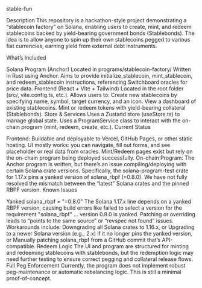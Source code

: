 stable-fun

Description
This repository is a hackathon-style project demonstrating a “stablecoin factory” on Solana, enabling users to create, mint, and redeem stablecoins backed by yield-bearing government bonds (Stablebonds). The idea is to allow anyone to spin up their own stablecoins pegged to various fiat currencies, earning yield from external debt instruments.

What’s Included

Solana Program (Anchor)
Located in programs/stablecoin-factory/
Written in Rust using Anchor.
Aims to provide initialize_stablecoin, mint_stablecoin, and redeem_stablecoin instructions, referencing Switchboard oracles for price data.
Frontend (React + Vite + Tailwind)
Located in the root folder (src/, vite.config.ts, etc.).
Allows users to:
Create new stablecoins by specifying name, symbol, target currency, and an icon.
View a dashboard of existing stablecoins.
Mint or redeem tokens with yield-bearing collateral (Stablebonds).
Store & Services
Uses a Zustand store (useStore.ts) to manage global state.
Uses a ProgramService class to interact with the on-chain program (mint, redeem, create, etc.).
Current Status

Frontend:
Buildable and deployable to Vercel, GitHub Pages, or other static hosting.
UI mostly works: you can navigate, fill out forms, and see placeholder or real data from oracles.
Mint/Redeem pages exist but rely on the on-chain program being deployed successfully.
On-chain Program:
The Anchor program is written, but there’s an issue compiling/deploying with certain Solana crate versions. Specifically, the solana-program-test crate for 1.17.x pins a yanked version of solana_rbpf (=0.8.0).
We have not fully resolved the mismatch between the “latest” Solana crates and the pinned RBPF version.
Known Issues

Yanked solana_rbpf = "=0.8.0"
The Solana 1.17.x line depends on a yanked RBPF version, causing build errors like failed to select a version for the requirement "solana_rbpf" ... version 0.8.0 is yanked.
Patching or overriding leads to “points to the same source” or “revspec not found” issues.
Workarounds include:
Downgrading all Solana crates to 1.16.x, or
Upgrading to a newer Solana version (e.g., 2.x) if it no longer pins the yanked version, or
Manually patching solana_rbpf from a GitHub commit that’s API-compatible.
Redeem Logic
The UI and program are structured for minting and redeeming stablecoins with stablebonds, but the redemption logic may need further testing to ensure correct pegging and collateral release flows.
Full Peg Enforcement
Currently, the program does not implement robust peg-maintenance or automatic rebalancing logic. This is still a minimal proof-of-concept.
